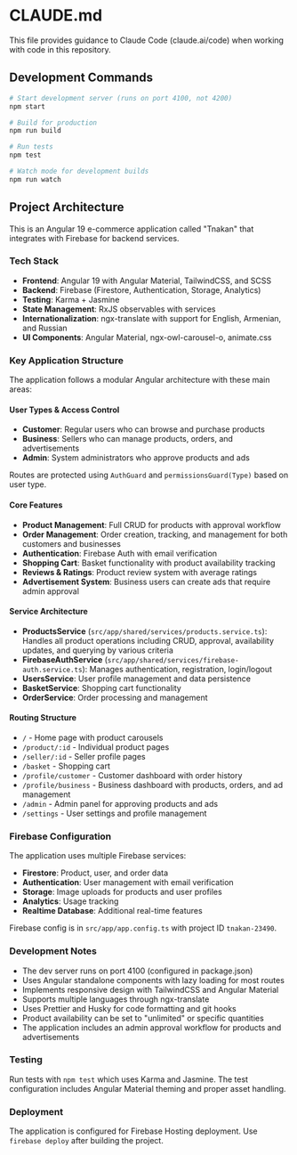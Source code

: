 # CLAUDE.md

This file provides guidance to Claude Code (claude.ai/code) when working with code in this repository.

## Development Commands

```bash
# Start development server (runs on port 4100, not 4200)
npm start

# Build for production
npm run build

# Run tests
npm test

# Watch mode for development builds
npm run watch
```

## Project Architecture

This is an Angular 19 e-commerce application called "Tnakan" that integrates with Firebase for backend services.

### Tech Stack

- **Frontend**: Angular 19 with Angular Material, TailwindCSS, and SCSS
- **Backend**: Firebase (Firestore, Authentication, Storage, Analytics)
- **Testing**: Karma + Jasmine
- **State Management**: RxJS observables with services
- **Internationalization**: ngx-translate with support for English, Armenian, and Russian
- **UI Components**: Angular Material, ngx-owl-carousel-o, animate.css

### Key Application Structure

The application follows a modular Angular architecture with these main areas:

#### User Types & Access Control

- **Customer**: Regular users who can browse and purchase products
- **Business**: Sellers who can manage products, orders, and advertisements
- **Admin**: System administrators who approve products and ads

Routes are protected using `AuthGuard` and `permissionsGuard(Type)` based on user type.

#### Core Features

- **Product Management**: Full CRUD for products with approval workflow
- **Order Management**: Order creation, tracking, and management for both customers and businesses
- **Authentication**: Firebase Auth with email verification
- **Shopping Cart**: Basket functionality with product availability tracking
- **Reviews & Ratings**: Product review system with average ratings
- **Advertisement System**: Business users can create ads that require admin approval

#### Service Architecture

- **ProductsService** (`src/app/shared/services/products.service.ts`): Handles all product operations including CRUD, approval, availability updates, and querying by various criteria
- **FirebaseAuthService** (`src/app/shared/services/firebase-auth.service.ts`): Manages authentication, registration, login/logout
- **UsersService**: User profile management and data persistence
- **BasketService**: Shopping cart functionality
- **OrderService**: Order processing and management

#### Routing Structure

- `/` - Home page with product carousels
- `/product/:id` - Individual product pages
- `/seller/:id` - Seller profile pages
- `/basket` - Shopping cart
- `/profile/customer` - Customer dashboard with order history
- `/profile/business` - Business dashboard with products, orders, and ad management
- `/admin` - Admin panel for approving products and ads
- `/settings` - User settings and profile management

### Firebase Configuration

The application uses multiple Firebase services:

- **Firestore**: Product, user, and order data
- **Authentication**: User management with email verification
- **Storage**: Image uploads for products and user profiles
- **Analytics**: Usage tracking
- **Realtime Database**: Additional real-time features

Firebase config is in `src/app/app.config.ts` with project ID `tnakan-23490`.

### Development Notes

- The dev server runs on port 4100 (configured in package.json)
- Uses Angular standalone components with lazy loading for most routes
- Implements responsive design with TailwindCSS and Angular Material
- Supports multiple languages through ngx-translate
- Uses Prettier and Husky for code formatting and git hooks
- Product availability can be set to "unlimited" or specific quantities
- The application includes an admin approval workflow for products and advertisements

### Testing

Run tests with `npm test` which uses Karma and Jasmine. The test configuration includes Angular Material theming and proper asset handling.

### Deployment

The application is configured for Firebase Hosting deployment. Use `firebase deploy` after building the project.

